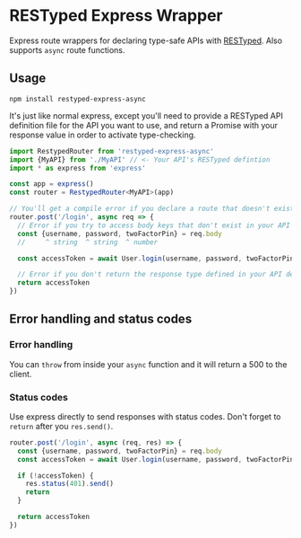 # RESTyped Express Wrapper

Express route wrappers for declaring type-safe APIs with [RESTyped](https://github.com/rawrmaan/restyped). Also supports `async` route functions.

## Usage

`npm install restyped-express-async`

It's just like normal express, except you'll need to provide a RESTyped API definition file for the API you want to use, and return a Promise with your response value in order to activate type-checking.

```typescript
import RestypedRouter from 'restyped-express-async'
import {MyAPI} from './MyAPI' // <- Your API's RESTyped defintion
import * as express from 'express'

const app = express()
const router = RestypedRouter<MyAPI>(app)

// You'll get a compile error if you declare a route that doesn't exist in your API defintion.
router.post('/login', async req => {
  // Error if you try to access body keys that don't exist in your API definition.
  const {username, password, twoFactorPin} = req.body
  //     ^ string  ^ string  ^ number

  const accessToken = await User.login(username, password, twoFactorPin)

  // Error if you don't return the response type defined in your API defintion.
  return accessToken
})
```

## Error handling and status codes

### Error handling

You can `throw` from inside your `async` function and it will return a 500 to the client.

### Status codes

Use express directly to send responses with status codes. Don't forget to `return` after you `res.send()`.

```typescript
router.post('/login', async (req, res) => {
  const {username, password, twoFactorPin} = req.body
  const accessToken = await User.login(username, password, twoFactorPin)

  if (!accessToken) {
    res.status(401).send()
    return
  }

  return accessToken
})
```
